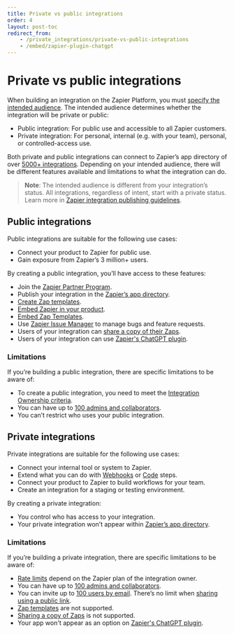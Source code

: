 ```yaml
---
title: Private vs public integrations
order: 4
layout: post-toc
redirect_from: 
    - /private_integrations/private-vs-public-integrations
    - /embed/zapier-plugin-chatgpt
---
```

# Private vs public integrations

When building an integration on the Zapier Platform, you must [specify the intended audience](https://platform.zapier.com/build/add). The intended audience determines whether the integration will be private or public:

* Public integration: For public use and accessible to all Zapier customers.
* Private integration: For personal, internal (e.g. with your team), personal, or controlled-access use.

Both private and public integrations can connect to Zapier’s app directory of over [5000+ integrations](https://zapier.com/apps). Depending on your intended audience, there will be different features available and limitations to what the integration can do. 

> **Note**: The intended audience is different from your integration’s status. All integrations, regardless of intent, start with a private status. Learn more in [Zapier integration publishing guidelines](https://platform.zapier.com/publish/integration-publishing-guidelines).



## Public integrations

Public integrations are suitable for the following use cases:

* Connect your product to Zapier for public use.
* Gain exposure from Zapier’s 3 million+ users.



 By creating a public integration, you’ll have access to these features:

* Join the [Zapier Partner Program](https://zapier.com/platform/partner-program).
* Publish your integration in the [Zapier’s app directory](https://zapier.com/apps).
* [Create Zap templates](https://platform.zapier.com/partners/zap-templates).
* [Embed Zapier in your product](https://platform.zapier.com/embed/overview).
* [Embed Zap Templates](https://platform.zapier.com/embed/zap-templates).
* Use [Zapier Issue Manager](https://platform.zapier.com/partners/zim) to manage bugs and feature requests.
* Users of your integration can [share a copy of their Zaps](https://help.zapier.com/hc/en-us/articles/8496292155405-Share-a-copy-of-your-Zap).
* Users of your integration can use [Zapier's ChatGPT plugin](https://help.zapier.com/hc/en-us/articles/14058263394573).

### Limitations

If you’re building a public integration, there are specific limitations to be aware of: 

* To create a public integration, you need to meet the [Integration Ownership criteria](https://platform.zapier.com/publish/integration-publishing-guidelines#21-integration-ownership).
* You can have up to [100 admins and collaborators](https://platform.zapier.com/manage/invite-team-member). 
* You can’t restrict who uses your public integration.



## Private integrations

Private integrations are suitable for the following use cases: 

* Connect your internal tool or system to Zapier.
* Extend what you can do with [Webhooks](https://help.zapier.com/hc/en-us/articles/8496326446989-Send-webhooks-in-Zaps) or [Code](https://help.zapier.com/hc/en-us/articles/8496310939021-Use-JavaScript-code-in-Zaps) steps.
* Connect your product to Zapier to build workflows for your team.
* Create an integration for a staging or testing environment.

By creating a private integration:

* You control who has access to your integration.
* Your private integration won’t appear within [Zapier’s app directory](https://zapier.com/apps).

### Limitations

If you’re building a private integration, there are specific limitations to be aware of: 

* [Rate limits](https://platform.zapier.com/quickstart/private-integration-rate-limits) depend on the Zapier plan of the integration owner.
* You can have up to [100 admins and collaborators](https://platform.zapier.com/manage/invite-team-member). 
* You can invite up to [100 users by email](https://platform.zapier.com/manage/share-integration#invite-users-by-email). There’s no limit when [sharing using a public link](https://platform.zapier.com/manage/share-integration#invite-users-with-a-public-link).
* [Zap templates](https://platform.zapier.com/publish/zap-templates) are not supported.
* [Sharing a copy of Zaps](https://help.zapier.com/hc/en-us/articles/8496292155405-Share-a-copy-of-your-Zap) is not supported. 
* Your app won't appear as an option on [Zapier's ChatGPT plugin](https://help.zapier.com/hc/en-us/articles/14058263394573).






